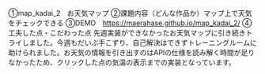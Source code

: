 ①map_kadai_2　お天気マップ
②課題内容（どんな作品か）マップ上で天気をチェックできる
③DEMO　https://maerahase.github.io/map_kadai_2/
④工夫した点・こだわった点 先週実装ができなかったお天気マップに引き続きトライしました。今週もだいぶ手こずり、自己解決はできずトレーニングルームに助けられました。お天気の情報を引き出すのはAPIの仕様を読み解く時間が足りなかったため、クリックした点の気温の表示までの実装となっています。
